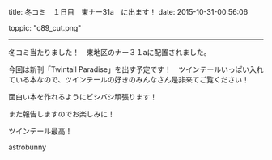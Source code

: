 
title: 冬コミ　１日目　東ナー31a　に出ます！
date: 2015-10-31-00:56:06

toppic: "c89_cut.png"

---

冬コミ当たりました！　東地区のナー３１aに配置されました。

今回は新刊「Twintail Paradise」を出す予定です！　ツインテールいっぱい入れている本なので、ツインテールの好きのみんなさん是非来てご覧ください！

面白い本を作れるようにビシバシ頑張ります！

また報告しますのでお楽しみに！

ツインテール最高！

astrobunny
